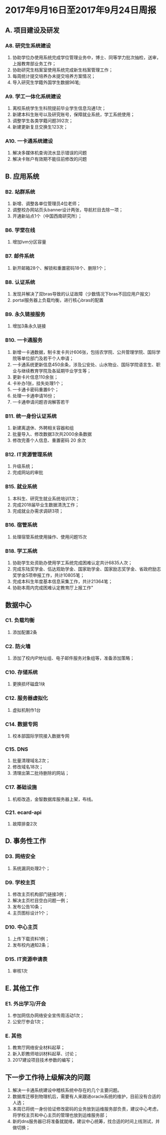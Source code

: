 # 2017年9月16日至2017年9月24日周报

## A. 项目建设及研发

### A8. 研究生系统建设

1. 协助学位办使用系统完成学位管理业务中，博士、同等学力批次抽检，送审，上报教育部业务工作；
2. 协助研究生档案室使用系统完成新生档案管理工作；
3. 每周统计提交培养办未提交培养方案情况；
4. 导入研究生学籍外国学生数据96笔;

### A9. 学工一体化系统建设
1. 离校系统学生生科院提前毕业学生信息沟通1次；
2. 新建本科生账号以及研究账号，保障就业系统，学工系统使用；
3. 调整学生各类学籍问题392次；
4. 新建更新复旦交换生123次；

### A10. 一卡通系统建设
1. 解决多媒体机查询流水显示错误的问题
2. 解决卡账户有效期不能往前修改的问题


## B. 应用系统
### B2. 站群系统
1. 新增、调整各单位管理员4位老师；
2. 调整校办网站页头banner设计两张，导航栏目去除一项；
3. 开通新站点1个（中国西南研究所）；

### B6. 学堂在线
1. 增加lvm分区容量

### B7. 邮件系统
1. 新开邮箱28个、解锁和重置密码18个、删除1个；


### B8. 认证系统
1. 发现并解决了双bras导致的认证故障（少数情况下bras不回应用户报文）
2. portal服务器上负载均衡，进行核心bras的配置


### B9. 永久链接服务
1. 增加3条永久链接

### B10. 一卡通服务
1. 新增一卡通数据，制卡发卡共计606张，包括农学院、公共管理学院、国际学院等单位部门及若干个人申请；
2. 一卡通系统更新信息450余条，涉及公安处、山水物业、国际学院语言生、职业与继续教育学院及各延期毕业学生等；
3. 更新卡片信息110余张；
4. 卡补办1张，挂失处理1个；
5. 一卡通卡密码重置6个；
6. 处理一卡通申请16份；
7. 一卡通申请问题咨询解答若干

### B11. 统一身份认证系统
1. 新建离退休、外聘相关容器和组
2. 批量导入、修改数据3次共2000余条数据
3. 修改完善个人信息、重置密码 20 余次


### B12. IT资源管理系统
1. 升级系统；
2. 完成网站的审批


### B15. 就业系统
1. 本科生、研究生就业系统培训1次；
2. 完成2018届毕业生数据清洗工作；
3. 完成就业办需求调研3项；


### B16. 宿管系统
1. 处理宿管系统使用操作、使用问题15次

### B18. 学工系统
1. 协助学生处资助办使用学工系统完成困难认定共计6835人次；
2. 完成东陆奖学金、伍达观助学金、国家助学金、国家励志奖学金、省政府励志奖学金5项申报工作，共计10805笔；
3. 完成本科生年度基本信息采集工作，共计21364笔；
4. 协助本周内完成困难认定教育厅上报工作"

## 数据中心

### C1. 负载均衡
1. 添加配置2条

### C2. 防火墙
1. 添加了校内IP地址组、电子邮件服务对象组等，准备添加策略；

### C10. 存储系统
1. 更换损坏磁盘1块

### C12. 服务器虚拟化
1. 虚拟机制作1台

### C14. 数据专网
1. 校本部国际学院接入数据专网


### C15. DNS
1. 批量清理域名2次；
2. 修改域名18次；
3. 清理出第二批待删除的网站；

### C17. 基础设施
1. 机柜改造，金智数据库服务器上架，布线。

### C21. ecard-api
1. 故障排查2次

## D. 事务性工作

### D3. 网络安全
1. 系统漏洞处理2个；

### D9. 学校主页

1. 修改主页机构部门链接3例；
2. 解决主页栏目空白问题一例；
3. 发布公告10条；
4. 主页图标设计1个；


### D10. 中心主页
1. 上传下载资料1例；
2. 发布校内通知2条；

### D15. IT资源申请表
1. 审核1次


## E. 其他工作
### E1. 外出学习/开会
1. 参加网信办网络安全宣传周活动1次；
2. 公安厅参会1次；


### E. 其他
1. 教育厅网络安全材料起草；
2. 新入职教师培训材料起草、讨论；
3. 2017建设项目技术参数的编写；


## 下一步工作待上级解决的问题

1. 解决一卡通系统建设中稽核系统中存在的几个主要问题。
2.  数据库迁移到物理机后，需要有人来跟进oracle系统的维护，目前没有合适的人选；
3. 本周已将统一身份验证修改密码的业务放到运维服务部负责，建议中心考虑，将学校主页和中心主页的管理也放到运维服务部；
4. 新的dns服务器已将准备就就绪，建议中心统筹，找合适的时间上线测试，并做切换；

